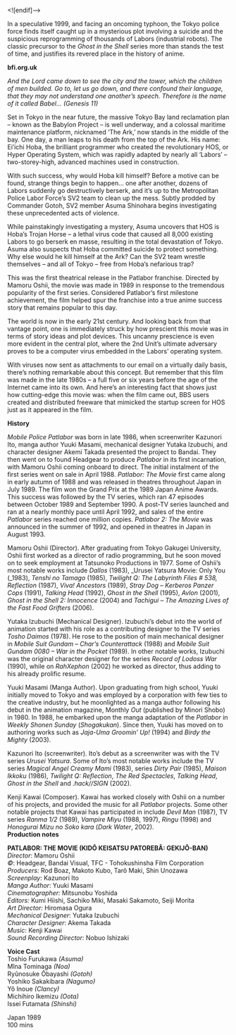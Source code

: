 
<![endif]-->

In a speculative 1999, and facing an oncoming typhoon, the Tokyo police force finds itself caught up in a mysterious plot involving a suicide and the suspicious reprogramming of thousands of Labors (industrial robots). The classic precursor to the _Ghost in the Shell_ series more than stands the test of time, and justifies its revered place in the history of anime.

**bfi.org.uk**

_And the Lord came down to see the city and the tower, which the children of men builded. Go to, let us go down, and there confound their language, that they may not understand one another’s speech. Therefore is the name of it called Babel… (Genesis 11)_

Set in Tokyo in the near future, the massive Tokyo Bay land reclamation plan – known as the Babylon Project – is well underway, and a colossal maritime maintenance platform, nicknamed ‘The Ark,’ now stands in the middle of the bay. One day, a man leaps to his death from the top of the Ark. His name: Ei’ichi Hoba, the brilliant programmer who created the revolutionary HOS, or Hyper Operating System, which was rapidly adapted by nearly all ‘Labors’ – two-storey-high, advanced machines used in construction.

With such success, why would Hoba kill himself? Before a motive can be found, strange things begin to happen… one after another, dozens of Labors suddenly go destructively berserk, and it’s up to the Metropolitan Police Labor Force’s SV2 team to clean up the mess. Subtly prodded by Commander Gotoh, SV2 member Asuma Shinohara begins investigating these unprecedented acts of violence.

While painstakingly investigating a mystery, Asuma uncovers that HOS is Hoba’s Trojan Horse – a lethal virus code that caused all 8,000 existing Labors to go berserk en masse, resulting in the total devastation of Tokyo. Asuma also suspects that Hoba committed suicide to protect something. Why else would he kill himself at the Ark? Can the SV2 team wrestle themselves – and all of Tokyo – free from Hoba’s nefarious trap?

This was the first theatrical release in the Patlabor franchise. Directed by Mamoru Oshii, the movie was made in 1989 in response to the tremendous popularity of the first series. Considered Patlabor’s first milestone achievement, the film helped spur the franchise into a true anime success story that remains popular to this day.

The world is now in the early 21st century. And looking back from that vantage point, one is immediately struck by how prescient this movie was in terms of story ideas and plot devices. This uncanny prescience is even more evident in the central plot, where the 2nd Unit’s ultimate adversary proves to be a computer virus embedded in the Labors’ operating system.

With viruses now sent as attachments to our email on a virtually daily basis, there’s nothing remarkable about this concept. But remember that this film was made in the late 1980s – a full five or six years before the age of the Internet came into its own. And here’s an interesting fact that shows just how cutting-edge this movie was: when the film came out, BBS users created and distributed freeware that mimicked the startup screen for HOS just as it appeared in the film.

**History**

_Mobile Police Patlabor_ was born in late 1986, when screenwriter Kazunori Ito, manga author Yuuki Masami, mechanical designer Yutaka Izubuchi, and character designer Akemi Takada presented the project to Bandai. They then went on to found Headgear  to produce _Patlabor_ in its first incarnation, with Mamoru Oshii coming onboard to direct. The initial instalment of the first series went on sale in April 1988. _Patlabor: The Movie_ first came along in early autumn of 1988 and was released in theatres throughout Japan in July 1989. The film won the Grand Prix at the 1989 Japan Anime Awards. This success was followed by the TV series, which ran 47 episodes between October 1989 and September 1990. A post-TV series launched and ran at a nearly monthly pace until April 1992, and sales of the entire _Patlabor_ series reached one million copies. _Patlabor 2: The Movie_ was announced in the summer of 1992, and opened in theatres in Japan in August 1993.

Mamoru Oshii (Director). After graduating from Tokyo Gakugei University, Oshii first worked as a director of radio programming, but he soon moved on to seek employment at Tatsunoko Productions in 1977. Some of Oshii’s most notable works include _Dallos_ (1983), _Urusei Yatsura Movie: Only You (_1983), _Tenshi no Tamago_ (1985), _Twilight Q: The Labyrinth Files # 538, Reflection_ (1987), _Viva! Ancestors_ (1989), _Stray Dog – Kerberos Panzer Cops_ (1991), _Talking Head_ (1992), _Ghost in the Shell_ (1995), _Avlon_ (2001), _Ghost in the Shell 2: Innocence_ (2004) and _Tachigui – The Amazing Lives of the Fast Food Grifters_ (2006).

Yutaka Izubuchi (Mechanical Designer). Izubuchi’s debut into the world of animation started with his role as a contributing designer to the TV series _Tosho Daimos_ (1978). He rose to the position of main mechanical designer in _Mobile Suit Gundam – Char’s Counterattack_ (1988) and _Mobile Suit Gundam 0080 – War in the Pocket_ (1989). In other notable works, Izubuchi was the original character designer for the series _Record of Lodoss War_ (1990), while on _RahXephon_ (2002) he worked as director, thus adding to his already prolific resume.

Yuuki Masami (Manga Author). Upon graduating from high school, Yuuki initially moved to Tokyo and was employed by a corporation with few ties to the creative industry, but he moonlighted as a manga author following his debut in the animation magazine, Monthly _Out_ (published by Minori Shobo) in 1980. In 1988, he embarked upon the manga adaptation of the _Patlabor_ in _Weekly Shonen Sunday_ (_Shogakukan_). Since then, Yuuki has moved on to authoring works such as _Jaja-Uma Groomin’ Up!_ (1994) and _Birdy the Mighty_ (2003).

Kazunori Ito (screenwriter). Ito’s debut as a screenwriter was with the TV series _Urusei Yatsura_. Some of Ito’s most notable works include the TV series _Magical Angel Creamy Mami_ (1983), series _Dirty Pair_ (1985), _Maison Ikkoku_ (1986), _Twilight Q: Reflection_, _The Red Spectacles_, _Talking Head_, _Ghost in the Shell_ and _.hack//SIGN_ (2002).

Kenji Kawai (Composer). Kawai has worked closely with Oshii on a number of his projects, and provided the music for all _Patlabor_ projects. Some other notable projects that Kawai has participated in include _Devil Man_ (1987), TV series _Ranma 1/2_ (1989), _Vampire Miyu_ (1988, 1997), _Ringu_ (1998) and _Honogurai Mizu no Soko kara_ (_Dark Water_, 2002).  
**Production notes**  

**PATLABOR: THE MOVIE (KIDÔ KEISATSU PATOREBÂ: GEKIJÔ-BAN)**  
_Director_: Mamoru Oshii  
_©_: Headgear, Bandai Visual, TFC - Tohokushinsha Film Corporation  
_Producers:_ Rod Boaz, Makoto Kubo, Tarô Maki, Shin Unozawa  
_Screenplay_: Kazunori Ito  
_Manga Author_: Yuuki Masami  
_Cinematographer:_ Mitsunobu Yoshida  
_Editors:_ Kumi Hiishi, Sachiko Miki, Masaki Sakamoto, Seiji Morita  
_Art Director:_ Hiromasa Ogura  
_Mechanical Designer_: Yutaka Izubuchi  
_Character Designer_: Akema Takada  
_Music_: Kenji Kawai  
_Sound Recording Director:_ Nobuo Ishizaki  

**Voice Cast**  
Toshio Furukawa _(Asuma)_  
Mîna Tominaga _(Noa)_  
Ryûnosuke Ôbayashi _(Gotoh)_  
Yoshiko Sakakibara _(Nagumo)_  
Yô Inoue _(Clancy)_  
Michihiro Ikemizu _(Oota)_  
Issei Futamata _(Shinshi)_  

Japan 1989  
100 mins  
<!--stackedit_data:
eyJoaXN0b3J5IjpbMTQzMjI0NTk3MF19
-->